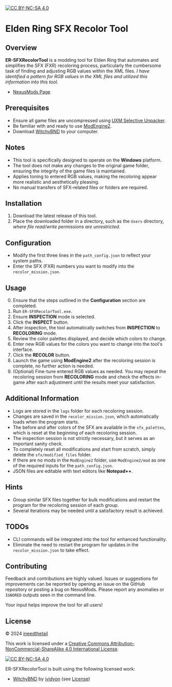 [![CC BY-NC-SA 4.0][cc-by-nc-sa-shield]][cc-by-nc-sa]

# Elden Ring SFX Recolor Tool

## Overview
**ER-SFXRecolorTool** is a modding tool for Elden Ring that automates and simplifies the SFX (FXR) recoloring process, particularly the cumbersome task of finding and adjusting RGB values within the XML files. *I have identified a pattern for RGB values in the XML files and utilized this information into this tool.*

- [NexusMods Page](https://www.nexusmods.com/eldenring/mods/1651)

## Prerequisites
- Ensure all game files are uncompressed using [UXM Selective Unpacker](https://github.com/Nordgaren/UXM-Selective-Unpack.git).
- Be familiar with and ready to use [ModEngine2](https://github.com/soulsmods/ModEngine2.git).
- Download [WitchyBND](https://github.com/ividyon/WitchyBND.git) to your computer.

## Notes
- This tool is specifically designed to operate on the **Windows** platform.
- The tool does not make any changes to the original game folder, ensuring the integrity of the game files is maintained.
- Applies toning to entered RGB values, making the recoloring appear more realistic and aesthetically pleasing.
- No manual transfers of SFX-related files or folders are required.

## Installation
1. Download the latest release of this tool.
2. Place the downloaded folder in a directory, such as the `Users` directory, *where file read/write permissions are unrestricted*.

## Configuration
- Modify the first three lines in the `path_config.json` to reflect your system paths.
- Enter the SFX (FXR) numbers you want to modify into the `recolor_mission.json`.

## Usage
0. Ensure that the steps outlined in the **Configuration** section are completed.
1. Run `ER-SFXRecolorTool.exe`.
2. Ensure **INSPECTION** mode is selected.
3. Click the **INSPECT** button.
4. After inspection, the tool automatically switches from **INSPECTION** to **RECOLORING** mode.
5. Review the color palettes displayed, and decide which colors to change.
6. Enter new RGB values for the colors you want to change into the tool's interface.
7. Click the **RECOLOR** button.
8. Launch the game using **ModEngine2** after the recoloring session is complete, no further action is needed.
9. (Optional) Fine-tune entered RGB values as needed. You may repeat the recoloring session from **RECOLORING** mode and check the effects in-game after each adjustment until the results meet your satisfaction.

## Additional Information
- Logs are stored in the `logs` folder for each recoloring session.
- Changes are saved in the `recolor_mission.json`, which automatically loads when the program starts.
- The before and after colors of the SFX are available in the `sfx_palettes`, which is reset at the beginning of each recoloring session.
- The inspection session is not strictly necessary, but it serves as an important sanity check.
- To completely reset all modifications and start from scratch, simply delete the `sfx/modified_files` folder.
- If there are no mods in the `ModEngine2` folder, use `ModEngine2/mod` as one of the required inputs for the `path_config.json`.
- JSON files are editable with text editors like **Notepad++**.

## Hints
- Group similar SFX files together for bulk modifications and restart the program for the recoloring session of each group.
- Several iterations may be needed until a satisfactory result is achieved.

## TODOs
- CLI commands will be integrated into the tool for enhanced functionality.
- Eliminate the need to restart the program for updates in the `recolor_mission.json` to take effect.

## Contributing
Feedback and contributions are highly valued. Issues or suggestions for improvements can be reported by opening an issue on the GitHub repository or posting a bug on NexusMods. Please report any anomalies or `IGNORED` outputs seen in the command line.

Your input helps improve the tool for all users!

## License
© 2024 [ineedthetail](https://github.com/tfb-sv)

This work is licensed under a [Creative Commons Attribution-NonCommercial-ShareAlike 4.0 International License][cc-by-nc-sa].

[![CC BY-NC-SA 4.0][cc-by-nc-sa-image]][cc-by-nc-sa]

ER-SFXRecolorTool is built using the following licensed work:
- [WitchyBND](https://github.com/ividyon/WitchyBND.git) by [ividyon](https://github.com/ividyon) (see [License](https://github.com/ividyon/WitchyBND/blob/main/LICENSE))

[cc-by-nc-sa]: http://creativecommons.org/licenses/by-nc-sa/4.0/
[cc-by-nc-sa-image]: https://licensebuttons.net/l/by-nc-sa/4.0/88x31.png
[cc-by-nc-sa-shield]: https://img.shields.io/badge/License-CC%20BY--NC--SA%204.0-lightgrey.svg
